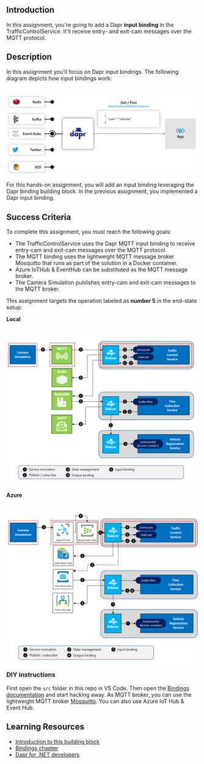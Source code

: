## Introduction

In this assignment, you're going to add a Dapr **input binding** in the TrafficControlService. It'll receive entry- and exit-cam messages over the MQTT protocol.

## Description

In this assignment you'll focus on Dapr input bindings. The following diagram depicts how input bindings work:

<img src="../.img/Challenge-06/input-binding.png" style="zoom: 50%;padding-top: 40px;" />

For this hands-on assignment, you will add an input binding leveraging the Dapr binding building block. In the previous assignment, you implemented a Dapr input binding. 

## Success Criteria

To complete this assignment, you must reach the following goals:

- The TrafficControlService uses the Dapr MQTT input binding to receive entry-cam and exit-cam messages over the MQTT protocol.
- The MQTT binding uses the lightweight MQTT message broker Mosquitto that runs as part of the solution in a Docker container.
- Azure IoTHub & EventHub can be substituted as the MQTT message broker.
- The Camera Simulation publishes entry-cam and exit-cam messages to the MQTT broker.

This assignment targets the operation labeled as **number 5** in the end-state setup:

**Local**

<img src="../.img/Challenge-06/input-binding-operation.png" style="zoom: 67%;padding-top: 25px;" />

**Azure**

<img src="../.img/Challenge-06/input-binding-operation-azure.png" style="zoom: 67%;padding-top: 25px;" />

### DIY instructions

First open the `src` folder in this repo in VS Code. Then open the [Bindings documentation](https://docs.dapr.io/developing-applications/building-blocks/bindings/) and start hacking away. As MQTT broker, you can use the lightweight MQTT broker [Mosquitto](https://mosquitto.org/). You can also use Azure IoT Hub & Event Hub.

## Learning Resources

- [Introduction to this building block](https://docs.dapr.io/developing-applications/building-blocks/bindings/)
- [Bindings chapter](https://docs.microsoft.com/dotnet/architecture/dapr-for-net-developers/bindings)
- [Dapr for .NET developers](https://docs.microsoft.com/dotnet/architecture/dapr-for-net-developers/)
